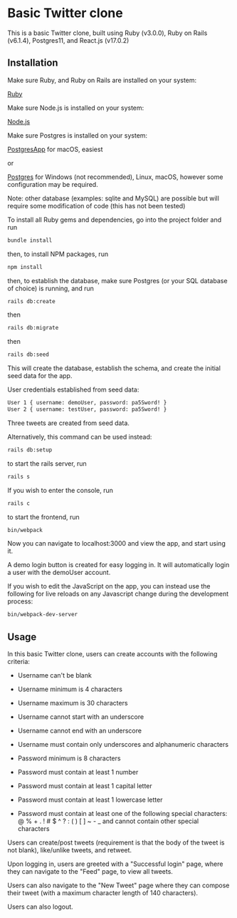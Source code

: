
# Basic Twitter clone

This is a basic Twitter clone, built using Ruby (v3.0.0), Ruby on Rails (v6.1.4), Postgres11, and React.js (v17.0.2)

## Installation

Make sure Ruby, and Ruby on Rails are installed on your system:

[Ruby](https://rvm.io/rvm/install)

Make sure Node.js is installed on your system:

[Node.js](https://nodejs.org/en/download/)

Make sure Postgres is installed on your system:

[PostgresApp](https://postgresapp.com/) for macOS, easiest

or

[Postgres](https://www.postgresql.org/download/) for Windows (not recommended), Linux, macOS, however some configuration may be required.

Note: other database (examples: sqlite and MySQL) are possible but will require some modification of code  (this has not been tested)

To install all Ruby gems and dependencies, go into the project folder and run 

```bash
bundle install
```

then, to install NPM packages, run

```bash
npm install
```
then, to establish the database, make sure Postgres (or your SQL database of choice) is running, and run

```bash
rails db:create
```
then
```bash
rails db:migrate
```
then
```bash
rails db:seed
```
This will create the database, establish the schema, and create the initial seed data for the app.

User credentials established from seed data:
```bash
User 1 { username: demoUser, password: pa5Sword! }
User 2 { username: testUser, password: pa5Sword! }
```

Three tweets are created from seed data.

Alternatively, this command can be used instead:
```bash
rails db:setup
```

to start the rails server, run

```bash
rails s
```

If you wish to enter the console, run

```bash
rails c
```

to start the frontend, run

```bash
bin/webpack
```

Now you can navigate to localhost:3000 and view the app, and start using it.

A demo login button is created for easy logging in. It will automatically login a user with the demoUser account.

If you wish to edit the JavaScript on the app, you can instead use the following for live reloads on any Javascript change during the development process:
```bash
bin/webpack-dev-server
```

## Usage

In this basic Twitter clone, users can create accounts with the following criteria:

- Username can't be blank
- Username minimum is 4 characters
- Username maximum is 30 characters
- Username cannot start with an underscore
- Username cannot end with an underscore
- Username must contain only underscores and alphanumeric characters

- Password minimum is 8 characters
- Password must contain at least 1 number
- Password must contain at least 1 capital letter
- Password must contain at least 1 lowercase letter
- Password must contain at least one of the following special characters: @ % + . ! # $ ^ ? : ( ) [ ] ~ - _ and cannot contain other special characters

Users can create/post tweets (requirement is that the body of the tweet is not blank), like/unlike tweets, and retweet.

Upon logging in, users are greeted with a "Successful login" page, where they can navigate to the "Feed" page, to view all tweets.

Users can also navigate to the "New Tweet" page where they can compose their tweet (with a maximum character length of 140 characters).

Users can also logout.